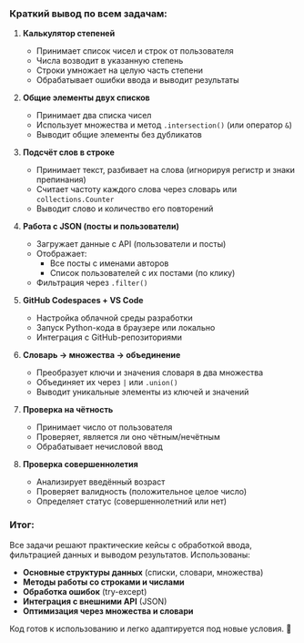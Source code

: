 ### **Краткий вывод по всем задачам:**

1. **Калькулятор степеней**  
   - Принимает список чисел и строк от пользователя  
   - Числа возводит в указанную степень  
   - Строки умножает на целую часть степени  
   - Обрабатывает ошибки ввода и выводит результаты  

2. **Общие элементы двух списков**  
   - Принимает два списка чисел  
   - Использует множества и метод `.intersection()` (или оператор `&`)  
   - Выводит общие элементы без дубликатов  

3. **Подсчёт слов в строке**  
   - Принимает текст, разбивает на слова (игнорируя регистр и знаки препинания)  
   - Считает частоту каждого слова через словарь или `collections.Counter`  
   - Выводит слово и количество его повторений  

4. **Работа с JSON (посты и пользователи)**  
   - Загружает данные с API (пользователи и посты)  
   - Отображает:  
     - Все посты с именами авторов  
     - Список пользователей с их постами (по клику)  
   - Фильтрация через `.filter()`  

5. **GitHub Codespaces + VS Code**  
   - Настройка облачной среды разработки  
   - Запуск Python-кода в браузере или локально  
   - Интеграция с GitHub-репозиториями  

6. **Словарь → множества → объединение**  
   - Преобразует ключи и значения словаря в два множества  
   - Объединяет их через `|` или `.union()`  
   - Выводит уникальные элементы из ключей и значений  

7. **Проверка на чётность**  
   - Принимает число от пользователя  
   - Проверяет, является ли оно чётным/нечётным  
   - Обрабатывает нечисловой ввод  

8. **Проверка совершеннолетия**  
   - Анализирует введённый возраст  
   - Проверяет валидность (положительное целое число)  
   - Определяет статус (совершеннолетний или нет)  

### **Итог:**  
Все задачи решают практические кейсы с обработкой ввода, фильтрацией данных и выводом результатов. Использованы:  
- **Основные структуры данных** (списки, словари, множества)  
- **Методы работы со строками и числами**  
- **Обработка ошибок** (try-except)  
- **Интеграция с внешними API** (JSON)  
- **Оптимизация через множества и словари**  

Код готов к использованию и легко адаптируется под новые условия. 🚀
